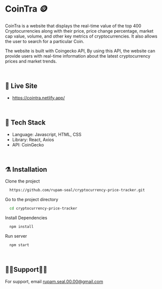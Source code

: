 # CoinTra 🪙
<p>
CoinTra is a website that displays the real-time value of the top 400 Cryptocurrencies along with their price, price change percentage, market cap value, volume, and other key metrics of cryptocurrencies. It also allows the user to search for a particular Coin.<br/>

The website is built with Coingecko API, By using this API, the website can provide users with real-time information about the latest cryptocurrency prices and market trends.
</p>

<br>

## 🚨 Live Site

- https://cointra.netlify.app/

<br>

## 🦾 Tech Stack

- Language: Javascript, HTML, CSS
- Library: React, Axios
- API: CoinGecko

<br>

## ⚗️ Installation

Clone the project

```bash
  https://github.com/rupam-seal/cryptocurrency-price-tracker.git
```

Go to the project directory

```bash
  cd cryptocurrency-price-tracker

```

Install Dependencies

```bash
  npm install

```

Run server

```bash
  npm start
```

<br>

## 💁‍♂️Support💁‍♀️

For support, email rupam.seal.00.00@gmail.com
